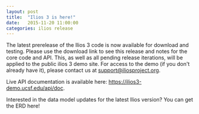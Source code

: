 ```yaml
---
layout: post
title:  "Ilios 3 is here!"
date:   2015-11-20 11:00:00
categories: ilios release
---
```

The latest prerelease of the Ilios 3 code is now available for download and testing. Please use the download link to see this release and notes for the core code and API. This, as well as all pending release iterations, will be applied to the public ilios 3 demo site. For access to the demo (if you don't already have it), please contact us at support@iliosproject.org.

Live API documentation is available here: https://ilios3-demo.ucsf.edu/api/doc.

Interested in the data model updates for the latest Ilios version? You can get the ERD here!
